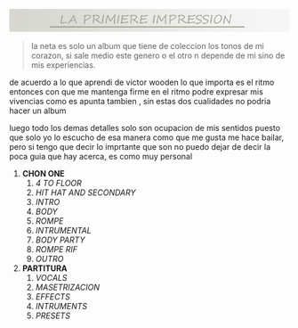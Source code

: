 ![esta es la portada del readme](./assets/portada-l.png)

> la neta es solo un album que tiene de coleccion los tonos de mi corazon, si sale medio este genero o el otro n depende de mi sino de mis experiencias.

de acuerdo a lo que aprendi de victor wooden lo que importa es el ritmo entonces con que me mantenga firme en el ritmo podre expresar mis vivencias como es apunta tambien , sin estas dos cualidades no podria hacer un album

luego todo los demas detalles solo son ocupacion de mis sentidos puesto que solo yo lo escucho de esa manera como que me gusta me hace bailar, pero si tengo que decir lo imprtante que son no puedo dejar de decir la poca guia que hay acerca, es como muy personal

1. __CHON ONE__
   1. _4 TO FLOOR_
   2. _HIT HAT AND SECONDARY_
   3. _INTRO_
   4. _BODY_
   5. _ROMPE_
   6. _INTRUMENTAL_
   7. _BODY PARTY_
   8. _ROMPE RIF_
   9. _OUTRO_
2. __PARTITURA__
    1. _VOCALS_
    2. _MASETRIZACION_
    3. _EFFECTS_
    4. _INTRUMENTS_
    5. _PRESETS_
